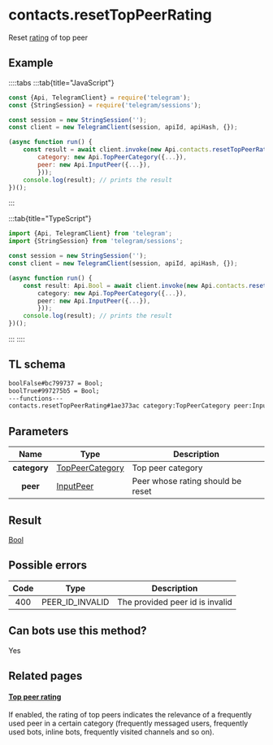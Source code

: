 # contacts.resetTopPeerRating

Reset [rating](https://core.telegram.org/api/top-rating) of top peer

## Example

::::tabs
:::tab{title="JavaScript"}

```js
const {Api, TelegramClient} = require('telegram');
const {StringSession} = require('telegram/sessions');

const session = new StringSession('');
const client = new TelegramClient(session, apiId, apiHash, {});

(async function run() {
    const result = await client.invoke(new Api.contacts.resetTopPeerRating({
		category: new Api.TopPeerCategory({...}),
		peer: new Api.InputPeer({...}),
		}));
    console.log(result); // prints the result
})();
```

:::

:::tab{title="TypeScript"}

```ts
import {Api, TelegramClient} from 'telegram';
import {StringSession} from 'telegram/sessions';

const session = new StringSession('');
const client = new TelegramClient(session, apiId, apiHash, {});

(async function run() {
    const result: Api.Bool = await client.invoke(new Api.contacts.resetTopPeerRating({
		category: new Api.TopPeerCategory({...}),
		peer: new Api.InputPeer({...}),
		}));
    console.log(result); // prints the result
})();
```

:::
::::

## TL schema

```txt
boolFalse#bc799737 = Bool;
boolTrue#997275b5 = Bool;
---functions---
contacts.resetTopPeerRating#1ae373ac category:TopPeerCategory peer:InputPeer = Bool;
```

## Parameters

|     Name     | Type                                                              | Description                       |
| :----------: | ----------------------------------------------------------------- | --------------------------------- |
| **category** | [TopPeerCategory](https://core.telegram.org/type/TopPeerCategory) | Top peer category                 |
|   **peer**   | [InputPeer](https://core.telegram.org/type/InputPeer)             | Peer whose rating should be reset |

## Result

[Bool](https://core.telegram.org/type/Bool)

## Possible errors

| Code | Type            | Description                     |
| :--: | --------------- | ------------------------------- |
| 400  | PEER_ID_INVALID | The provided peer id is invalid |

## Can bots use this method?

Yes

## Related pages

#### [Top peer rating](https://core.telegram.org/api/top-rating)

If enabled, the rating of top peers indicates the relevance of a frequently used peer in a certain category (frequently messaged users, frequently used bots, inline bots, frequently visited channels and so on).
